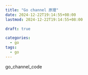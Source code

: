 ```yaml
---
title: "Go channel 原理"
date: 2024-12-22T19:14:55+08:00
lastmod: 2024-12-22T19:14:55+08:00

draft: true

categories:
  - go
tags:
  - go
---
```


go_channel_code

<!--more-->
